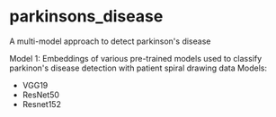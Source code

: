 # parkinsons_disease

A multi-model approach to detect parkinson's disease

Model 1:
Embeddings of various pre-trained models used to classify parkinon's disease detection with patient spiral drawing data
Models:
- VGG19
- ResNet50
- Resnet152
